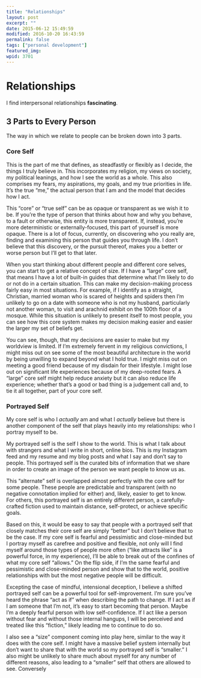 ```yaml
---
title: "Relationships"
layout: post
excerpt: ""
date: 2015-06-12 15:49:59
modified: 2016-10-20 16:43:59
permalink: false
tags: ["personal development"]
featured_img: 
wpid: 3701
---
```


# Relationships

I find interpersonal relationships **fascinating**.

3 Parts to Every Person
-----------------------

The way in which we relate to people can be broken down into 3 parts.

### Core Self

This is the part of me that defines, as steadfastly or flexibly as I decide, the things I truly believe in. This incorporates my religion, my views on society, my political leanings, and how I see the world as a whole. This also comprises my fears, my aspirations, my goals, and my true priorities in life. It’s the true “me,” the actual person that I am and the model that decides how I act.

This “core” or “true self” can be as opaque or transparent as we wish it to be. If you’re the type of person that thinks about how and why you behave, to a fault or otherwise, this entity is more transparent. If, instead, you’re more deterministic or externally-focused, this part of yourself is more opaque. There is a lot of focus, currently, on discovering who you really are, finding and examining this person that guides you through life. I don’t believe that this discovery, or the pursuit thereof, makes you a better or worse person but I’ll get to that later.

When you start thinking about different people and different core selves, you can start to get a relative concept of size. If I have a “large” core self, that means I have a lot of built-in guides that determine what I’m likely to do or not do in a certain situation. This can make my decision-making process fairly easy in most situations. For example, if I identify as a straight, Christian, married woman who is scared of heights and spiders then I’m unlikely to go on a date with someone who is not my husband, particularly not another woman, to visit and arachnid exhibit on the 100th floor of a mosque. While this situation is unlikely to present itself to most people, you can see how this core system makes my decision making easier and easier the larger my set of beliefs get.

You can see, though, that my decisions are easier to make but my worldview is limited. If I’m extremely fervent in my religious convictions, I might miss out on see some of the most beautiful architecture in the world by being unwilling to expand beyond what I hold true. I might miss out on meeting a good friend because of my disdain for their lifestyle. I might lose out on significant life experiences because of my deep-rooted fears. A “large” core self might help reduce anxiety but it can also reduce life experience; whether that’s a good or bad thing is a judgement call and, to tie it all together, part of your core self.

### Portrayed Self

My core self is who I *actually* am and what I *actually* believe but there is another component of the self that plays heavily into my relationships: who I portray myself to be.

My portrayed self is the self I show to the world. This is what I talk about with strangers and what I write in short, online bios. This is my Instagram feed and my resume and my blog posts and what I say and don’t say to people. This portrayed self is the curated bits of information that we share in order to create an image of the person we want people to know us as.

This “alternate” self is overlapped almost perfectly with the core self for some people. These people are predictable and transparent (with no negative connotation implied for either) and, likely, easier to get to know. For others, this portrayed self is an entirely different person, a carefully-crafted fiction used to maintain distance, self-protect, or achieve specific goals.

Based on this, it would be easy to say that people with a portrayed self that closely matches their core self are simply “better” but I don’t believe that to be the case. If my core self is fearful and pessimistic and close-minded but I portray myself as carefree and positive and flexible, not only will I find myself around those types of people more often (“like attracts like” is a powerful force, in my experience), I’ll be able to break out of the confines of what my core self “allows.” On the flip side, if I’m the same fearful and pessimistic and close-minded person and show that to the world, positive relationships with but the most negative people will be difficult.

Excepting the case of mindful, intensional deception, I believe a shifted portrayed self can be a powerful tool for self-improvement. I’m sure you’ve heard the phrase “act as if” when describing the path to change. If I act as if I am someone that I’m not, it’s easy to start becoming that person. Maybe I’m a deeply fearful person with low self-confidence. If I act like a person without fear and without those internal hangups, I will be perceived and treated like this “fiction,” likely leading me to continue to do so.

I also see a “size” component coming into play here, similar to the way it does with the core self. I might have a massive belief system internally but don’t want to share that with the world so my portrayed self is “smaller.” I also might be unlikely to share much about myself for any number of different reasons, also leading to a “smaller” self that others are allowed to see. Conversely